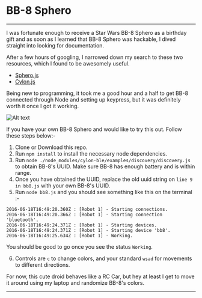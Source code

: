# BB-8 Sphero
***
I was fortunate enough to receive a Star Wars BB-8 Sphero as a birthday gift and as soon as I learned that BB-8 Sphero was hackable, I dived straight into looking for documentation.

After a few hours of googling, I narrowed down my search to these two resources, which I found to be awesomely useful.

- [Sphero.js](https://github.com/orbotix/sphero.js)
- [Cylon.js](https://cylonjs.com/documentation/drivers/bb8/)

Being new to programming, it took me a good hour and a half to get BB-8 connected through Node and setting up keypress, but it was definitely worth it once I got it working.

![Alt text](http://i.imgur.com/txJZ8JD.gif)

If you have your own BB-8 Sphero and would like to try this out. Follow these steps below:-

1. Clone or Download this repo.
2. Run ```npm install``` to install the necessary node dependencies.
3. Run ```node ./node_modules/cylon-ble/examples/discovery/discovery.js``` to obtain BB-8's UUID. Make sure BB-8 has enough battery and is within range.
4. Once you have obtained the UUID, replace the old uuid string on ```line 9 in bb8.js``` with your own BB-8's UUID.
5. Run ```node bb8.js``` and you should see something like this on the terminal :-

```
2016-06-18T16:49:20.360Z : [Robot 1] - Starting connections.
2016-06-18T16:49:20.366Z : [Robot 1] - Starting connection 'bluetooth'.
2016-06-18T16:49:24.371Z : [Robot 1] - Starting devices.
2016-06-18T16:49:24.371Z : [Robot 1] - Starting device 'bb8'.
2016-06-18T16:49:25.634Z : [Robot 1] - Working.
```


You should be good to go once you see the status ```Working```.

6. Controls are ```c``` to change colors, and your standard ```wsad``` for movements to different directions.

For now, this cute droid behaves like a RC Car, but hey at least I get to move it around using my laptop and randomize BB-8's colors.
***
